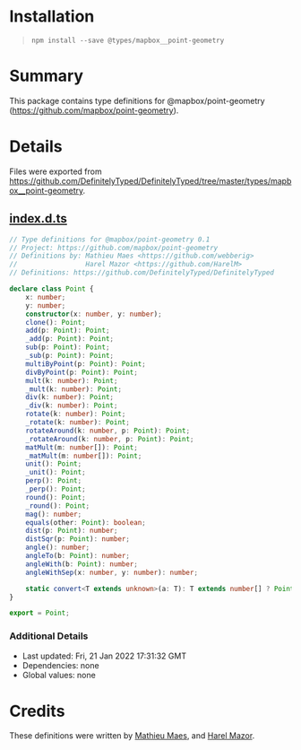 # Installation
> `npm install --save @types/mapbox__point-geometry`

# Summary
This package contains type definitions for @mapbox/point-geometry (https://github.com/mapbox/point-geometry).

# Details
Files were exported from https://github.com/DefinitelyTyped/DefinitelyTyped/tree/master/types/mapbox__point-geometry.
## [index.d.ts](https://github.com/DefinitelyTyped/DefinitelyTyped/tree/master/types/mapbox__point-geometry/index.d.ts)
````ts
// Type definitions for @mapbox/point-geometry 0.1
// Project: https://github.com/mapbox/point-geometry
// Definitions by: Mathieu Maes <https://github.com/webberig>
//                 Harel Mazor <https://github.com/HarelM>
// Definitions: https://github.com/DefinitelyTyped/DefinitelyTyped

declare class Point {
    x: number;
    y: number;
    constructor(x: number, y: number);
    clone(): Point;
    add(p: Point): Point;
    _add(p: Point): Point;
    sub(p: Point): Point;
    _sub(p: Point): Point;
    multiByPoint(p: Point): Point;
    divByPoint(p: Point): Point;
    mult(k: number): Point;
    _mult(k: number): Point;
    div(k: number): Point;
    _div(k: number): Point;
    rotate(k: number): Point;
    _rotate(k: number): Point;
    rotateAround(k: number, p: Point): Point;
    _rotateAround(k: number, p: Point): Point;
    matMult(m: number[]): Point;
    _matMult(m: number[]): Point;
    unit(): Point;
    _unit(): Point;
    perp(): Point;
    _perp(): Point;
    round(): Point;
    _round(): Point;
    mag(): number;
    equals(other: Point): boolean;
    dist(p: Point): number;
    distSqr(p: Point): number;
    angle(): number;
    angleTo(b: Point): number;
    angleWith(b: Point): number;
    angleWithSep(x: number, y: number): number;

    static convert<T extends unknown>(a: T): T extends number[] ? Point : T extends Point ? Point : T;
}

export = Point;

````

### Additional Details
 * Last updated: Fri, 21 Jan 2022 17:31:32 GMT
 * Dependencies: none
 * Global values: none

# Credits
These definitions were written by [Mathieu Maes](https://github.com/webberig), and [Harel Mazor](https://github.com/HarelM).

